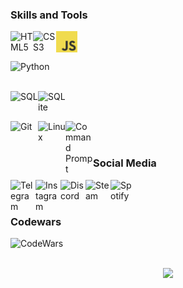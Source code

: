 ### Skills and Tools

[<img align="left" alt="HTML5" width="36px" src="https://www.flaticon.com/svg/vstatic/svg/1051/1051277.svg?token=exp=1618177401~hmac=f53fff214d3c9c51e8f0bfb50ed19cfa" />][html]
[<img align="left" alt="CSS3" width="37x" src="https://www.flaticon.com/svg/vstatic/svg/732/732190.svg?token=exp=1618177470~hmac=ae14b74937ed92c90a8c3b15770cf71a" />][css]
[<img align="left" alt="JavaScript" width="34px" src="https://raw.githubusercontent.com/github/explore/80688e429a7d4ef2fca1e82350fe8e3517d3494d/topics/javascript/javascript.png" />][javascript]

[html]: https://www.w3.org/html
[css]: https://www.w3.org/Style/CSS
[javascript]: https://developer.mozilla.org/en-US/docs/Web/JavaScript

<br />
<br />

[<img align="left" alt="Python" width="150px" src="https://www.python.org/static/community_logos/python-logo-generic.svg" />][python]

<br />
<br />

[python]: https://www.python.org

[<img align="left" alt="SQL" width="44px" src="https://www.flaticon.com/svg/vstatic/svg/1265/1265531.svg?token=exp=1618178675~hmac=a2e6236982b3577378f5824471adbd92" />][sql]
[<img align="left" alt="SQLite" width="44px" src="https://upload.wikimedia.org/wikipedia/commons/9/97/Sqlite-square-icon.svg" />][sqlite]

[sql]: https://tproger.ru/translations/sql-recap
[sqlite]: https://www.sqlite.org

<br />
<br />

[<img align="left" alt="Git" width="44px" src="https://www.flaticon.com/svg/vstatic/svg/617/617509.svg?token=exp=1618179333~hmac=aad20cb7e2a54c22798ed794f7a9ed35" />][git]
[<img align="left" alt="Linux" width="44px" src="https://www.flaticon.com/svg/vstatic/svg/518/518713.svg?token=exp=1618179861~hmac=8d5bc51a4bb89d07595f7c8b05ac8463" />][linux]
[<img align="left" alt="Command Prompt" width="44px" src="https://www.flaticon.com/svg/vstatic/svg/1413/1413311.svg?token=exp=1618217565~hmac=53808adbe53a400a109203e9d44d7d70" />][cmd]

[git]: https://git-scm.com
[linux]: https://www.linuxfoundation.org
[cmd]: https://docs.microsoft.com/ru-ru/windows-server/administration/windows-commands/windows-commands

<br />
<br />

### Social Media

[<img align="left" alt="Telegram" width="40px" src="https://upload.wikimedia.org/wikipedia/commons/8/82/Telegram_logo.svg" />][telegram]
[<img align="left" alt="Instagram" width="40px" src="https://image.flaticon.com/icons/svg/174/174855.svg" />][instagram]
[<img align="left" alt="Discord" width="40px" src="https://www.flaticon.com/svg/vstatic/svg/2111/2111370.svg?token=exp=1618214729~hmac=449d1925f0d59d2bf59e434a05fb9dac" />][discord]
[<img align="left" alt="Steam" width="40px" src="https://www.flaticon.com/svg/vstatic/svg/220/220223.svg?token=exp=1618214248~hmac=ce1a2e551ee2f2455905c56b17d33e74" />][steam]
[<img align="left" alt="Spotify" width="40px" src="https://www.flaticon.com/svg/vstatic/svg/174/174872.svg?token=exp=1618213960~hmac=c9c188d76b5981b460ba7ffd4b6673c7" />][spotify]

[telegram]: https://t.me/SirKarib
[instagram]: https://www.instagram.com/cyril_chirkov/
[discord]: https://discord.gg/st9kVMzK5K
[steam]: https://steamcommunity.com/id/SirKarib
[spotify]: https://open.spotify.com/user/00woaxm0157hsba4h99q314ka?si=snimGCJLRFCLRA_L1QW6Hg

<br />
<br />

### Codewars

[<img align="left" alt="CodeWars" width="200px" src="https://www.codewars.com/users/SirKarib/badges/micro" />][codewars]

[codewars]: https://www.codewars.com/users/SirKarib

<br />
<br />

<p align="center" >  
  <a href="https://github.com/SirKarib/github-readme-stats"> 
<img  src="https://github-readme-stats.vercel.app/api?username=SirKarib&&show_icons=true&theme=radical"/>
  </a>
  </p>
